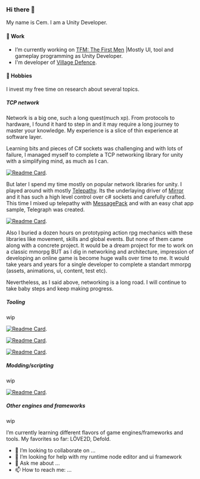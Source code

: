 ### Hi there 👋

My name is Cem. I am a Unity Developer.

#### 🔭 Work 

* I’m currently working on [TFM: The First Men](https://store.steampowered.com/app/700820/TFM_The_First_Men/) |Mostly UI, tool and gameplay programming as Unity Developer.
* I'm developer of [Village Defence](https://cemuka.github.io/pinuscraft/village-defence.html).

#### 🌱 Hobbies 

I invest my free time on research about several topics. 
##### TCP network

Network is a big one, such a long quest(much xp). From protocols to hardware, I found it hard to step in and it may require a long journey to master your knowledge. My experience is a slice of thin experience at software layer.

Learning bits and pieces of C# sockets was challenging and with lots of failure, I managed myself to complete a TCP networking library for unity with a simplifying mind, as much as I can.  

[![Readme Card](https://github-readme-stats.vercel.app/api/pin/?username=cemuka&repo=UnitySimpleTCPNetwork)](https://github.com/cemuka/UnitySimpleTCPNetwork).  

But later I spend my time mostly on popular network libraries for unity. I played around with mostly [Telepathy](). Its the underlaying driver of [Mirror]() and it has such a high level control over c# sockets and carefully crafted. This time I mixed up telepathy with [MessagePack]() and with an easy chat app sample, Telegraph was created.

[![Readme Card](https://github-readme-stats.vercel.app/api/pin/?username=cemuka&repo=Telegraph)](https://github.com/cemuka/Telegraph).  

Also I buried a dozen hours on prototyping action rpg mechanics with these libraries like movement, skills and global events. But none of them came along with a concrete project. It would be a dream project for me to work on a classic mmorpg BUT as I dig in networking and architecture, impression of developing an online game is become huge walls over time to me. It would take years and years for a single developer to complete a standart mmorpg (assets, animations, ui, content, test etc).

Nevertheless, as I said above, networking is a long road. I will continue to take baby steps and keep making progress.

##### Tooling

wip

[![Readme Card](https://github-readme-stats.vercel.app/api/pin/?username=cemuka&repo=UnityRuntimeNodeEditor)](https://github.com/cemuka/UnityRuntimeNodeEditor).
  
[![Readme Card](https://github-readme-stats.vercel.app/api/pin/?username=cemuka&repo=CommandConsole)](https://github.com/cemuka/CommandConsole).  

[![Readme Card](https://github-readme-stats.vercel.app/api/pin/?username=cemuka&repo=InventorySystem)](https://github.com/cemuka/InventorySystem).  

##### Modding/scripting

wip

[![Readme Card](https://github-readme-stats.vercel.app/api/pin/?username=cemuka&repo=Quill)](https://github.com/cemuka/Quill).  


##### Other engines and frameworks

wip


I’m currently learning different flavors of game engines/frameworks and tools. My favorites so far: LÖVE2D, Defold. 
- 👯 I’m looking to collaborate on ...
- 🤔 I’m looking for help with my runtime node editor and ui framework
- 💬 Ask me about ...
- 📫 How to reach me: ...

<!--
**cemuka/cemuka** is a ✨ _special_ ✨ repository because its `README.md` (this file) appears on your GitHub profile.

Here are some ideas to get you started:


- 😄 Pronouns: ...
- ⚡ Fun fact: ...
-->
